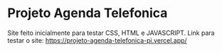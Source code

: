 # Projeto Agenda Telefonica
Site feito inicialmente para testar CSS, HTML e JAVASCRIPT.
Link para testar o site: https://projeto-agenda-telefonica-pi.vercel.app/